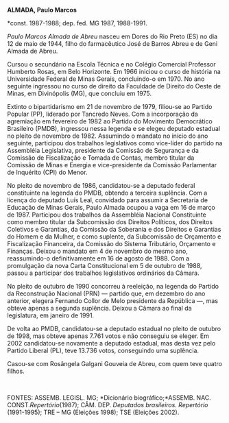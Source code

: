 **ALMADA, Paulo Marcos**

\*const. 1987-1988; dep. fed. MG 1987, 1988-1991.

*Paulo Marcos Almada de Abreu* nasceu em Dores do Rio Preto (ES) no dia
12 de maio de 1944, filho do farmacêutico José de Barros Abreu e de Geni
Almada de Abreu.

Cursou o secundário na Escola Técnica e no Colégio Comercial Professor
Humberto Rosas, em Belo Horizonte. Em 1966 iniciou o curso de história
na Universidade Federal de Minas Gerais, concluindo-o em 1970. No ano
seguinte ingressou no curso de direito da Faculdade de Direito do Oeste
de Minas, em Divinópolis (MG), que concluiu em 1975.

Extinto o bipartidarismo em 21 de novembro de 1979, filiou-se ao Partido
Popular (PP), liderado por Tancredo Neves. Com a incorporação da
agremiação em fevereiro de 1982 ao Partido do Movimento Democrático
Brasileiro (PMDB), ingressou nessa legenda e se elegeu deputado estadual
no pleito de novembro de 1982. Assumindo o mandato no início do ano
seguinte, participou dos trabalhos legislativos como vice-líder do
partido na Assembléia Legislativa, presidente da Comissão de Segurança e
da Comissão de Fiscalização e Tomada de Contas, membro titular da
Comissão de Minas e Energia e vice-presidente da Comissão Parlamentar de
Inquérito (CPI) do Menor.

No pleito de novembro de 1986, candidatou-se a deputado federal
constituinte na legenda do PMDB, obtendo a terceira suplência. Com a
licença do deputado Luís Leal, convidado para assumir a Secretaria de
Educação de Minas Gerais, Paulo Almada ocupou a vaga em 16 de março de
1987. Participou dos trabalhos da Assembléia Nacional Constituinte como
membro titular da Subcomissão dos Direitos Políticos, dos Direitos
Coletivos e Garantias, da Comissão da Soberania e dos Direitos e
Garantias do Homem e da Mulher, e como suplente, da Subcomissão de
Orçamento e Fiscalização Financeira, da Comissão do Sistema Tributário,
Orçamento e Finanças. Deixou o mandato em 4 de novembro do mesmo ano,
reassumindo-o definitivamente em 16 de agosto de 1988. Com a promulgação
da nova Carta Constitucional em 5 de outubro de 1988, passou a
participar dos trabalhos legislativos ordinários da Câmara.

No pleito de outubro de 1990 concorreu à reeleição, na legenda do
Partido da Reconstrução Nacional (PRN) — partido que, em dezembro do ano
anterior, elegera Fernando Collor de Melo presidente da República —, mas
obteve apenas a segunda suplência. Deixou a Câmara ao final da
legislatura, em janeiro de 1991.

De volta ao PMDB, candidatou-se a deputado estadual no pleito de outubro
de 1998, mas obteve apenas 7.761 votos e não conseguiu se eleger. Em
2002 candidatou-se novamente a deputado estadual, mas desta vez pelo
Partido Liberal (PL), teve 13.736 votos, conseguindo uma suplência.

Casou-se com Rosângela Galgani Gouveia de Abreu, com quem teve quatro
filhos.

 

FONTES: ASSEMB. LEGISL. MG; *Dicionário biográfico;*ASSEMB. NAC.
CONST.*Repertório*(1987); CÂM. DEP. *Deputados brasileiros. Repertório*
(1991-1995); TRE – MG (Eleições 1998); TSE (Eleições 2002).

 
